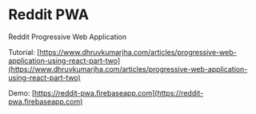 # Reddit PWA
Reddit Progressive Web Application


Tutorial:
[https://www.dhruvkumarjha.com/articles/progressive-web-application-using-react-part-two](https://www.dhruvkumarjha.com/articles/progressive-web-application-using-react-part-two)


Demo:
[https://reddit-pwa.firebaseapp.com](https://reddit-pwa.firebaseapp.com)



